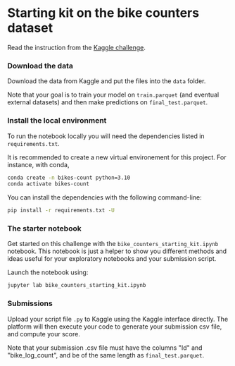 # Starting kit on the bike counters dataset

Read the instruction from the [Kaggle challenge](https://www.kaggle.com/competitions/mdsb-2023/overview).

### Download the data

Download the data from Kaggle and put the files into the `data` folder.

Note that your goal is to train your model on `train.parquet` (and eventual external datasets)
and then make predictions on `final_test.parquet`.

### Install the local environment

To run the notebook locally you will need the dependencies listed
in `requirements.txt`. 

It is recommended to create a new virtual environement for this project. For instance, with conda,
```bash
conda create -n bikes-count python=3.10
conda activate bikes-count
```

You can install the dependencies with the following command-line:

```bash
pip install -r requirements.txt -U
```

### The starter notebook

Get started on this challenge with the `bike_counters_starting_kit.ipynb` notebook.
This notebook is just a helper to show you different methods and ideas useful for your
exploratory notebooks and your submission script.

Launch the notebook using:

```bash
jupyter lab bike_counters_starting_kit.ipynb
```

### Submissions

Upload your script file `.py` to Kaggle using the Kaggle interface directly.
The platform will then execute your code to generate your submission csv file,
and compute your score.

Note that your submission .csv file must have the columns "Id" and "bike_log_count",
and be of the same length as `final_test.parquet`.